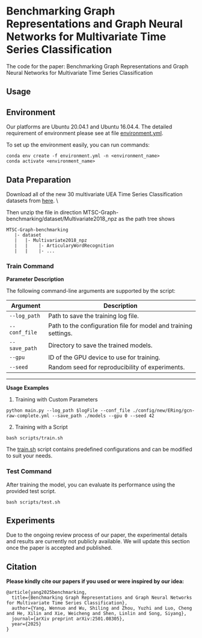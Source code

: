 # Benchmarking Graph Representations and Graph Neural Networks for Multivariate Time Series Classification
The code for the paper: Benchmarking Graph Representations and Graph Neural Networks for Multivariate Time Series Classification

## Usage

## Environment
Our platforms are Ubuntu 20.04.1 and Ubuntu 16.04.4. The detailed requirement of environment please see at file [environment.yml](./environment.yml). 

To set up the environment easily, you can run commands:
```shell
conda env create -f environment.yml -n <environment_name>
conda activate <environment_name>
```

## Data Preparation
Download all of the new 30 multivariate UEA Time Series Classification datasets from [here](https://huggingface.co/datasets/EvergreenTree/MTSC/tree/main). \

Then unzip the file in direction MTSC-Graph-benchmarking/dataset/Multivariate2018_npz as the path tree shows
```
MTSC-Graph-benchmarking
   |- dataset
   |   |- Multivariate2018_npz
   |   |    |- ArticularyWordRecognition
   |   |    |- ...                      
```

### Train Command

**Parameter Description**

The following command-line arguments are supported by the script:

| Argument      | Description                                                                 |
|---------------|-----------------------------------------------------------------------------|
| `--log_path`  | Path to save the training log file.                                         |
| `--conf_file` | Path to the configuration file for model and training settings.             |
| `--save_path` | Directory to save the trained models.                                       |
| `--gpu`       | ID of the GPU device to use for training.                                   |
| `--seed`      | Random seed for reproducibility of experiments.                             |

---

**Usage Examples**

1. Training with Custom Parameters

```shell
python main.py --log_path $logFile --conf_file ./config/new/ERing/gcn-raw-complete.yml --save_path ./models --gpu 0 --seed 42
```

2. Training with a Script

```shell
bash scripts/train.sh
```
The [train.sh](./scripts/train.sh) script contains predefined configurations and can be modified to suit your needs.

### Test Command
After training the model, you can evaluate its performance using the provided test script.
```shell
bash scripts/test.sh
```

## Experiments

Due to the ongoing review process of our paper, the experimental details and results are currently not publicly available. We will update this section once the paper is accepted and published.

## Citation 

**Please kindly cite our papers if you used or were inspired by our idea:**

```
@article{yang2025benchmarking,
  title={Benchmarking Graph Representations and Graph Neural Networks for Multivariate Time Series Classification},
  author={Yang, Wennuo and Wu, Shiling and Zhou, Yuzhi and Luo, Cheng and He, Xilin and Xie, Weicheng and Shen, Linlin and Song, Siyang},
  journal={arXiv preprint arXiv:2501.08305},
  year={2025}
}
```

